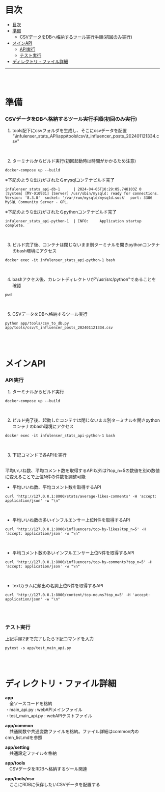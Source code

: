 # 目次

- [目次](#目次)
- [準備](#準備)
    - [CSVデータをDBへ格納するツール実行手順(初回のみ実行)](#csvデータをdbへ格納するツール実行手順初回のみ実行)
- [メインAPI](#メインapi)
    - [API実行](#api実行)
    - [テスト実行](#テスト実行)
- [ディレクトリ・ファイル詳細](#ディレクトリファイル詳細)
---

<br>
<br>

# 準備

### CSVデータをDBへ格納するツール実行手順(初回のみ実行)

1. tools配下にcsvフォルダを生成し、そこにcsvデータを配置<br>
"\infulenser_stats_API\app\tools\csv\t_influencer_posts_202401121334.csv"

<br>

2. ターミナルからビルド実行(初回起動時は時間がかかるため注意)
```
docker-compose up --build
```
※下記のような出力がされたらmysqlコンテナビルド完了<br>
```
infulenser_stats_api-db-1      | 2024-04-05T10:29:05.748103Z 0 [System] [MY-010931] [Server] /usr/sbin/mysqld: ready for connections. Version: '8.3.0'  socket: '/var/run/mysqld/mysqld.sock'  port: 3306  MySQL Community Server - GPL.
```
※下記のような出力がされたらpythonコンテナビルド完了<br>
```
infulenser_stats_api-python-1  | INFO:     Application startup complete.
```
<br>

3. ビルド完了後、コンテナは閉じないまま別ターミナルを開きpythonコンテナのbash環境にアクセス
```
docker exec -it infulenser_stats_api-python-1 bash
```
<br>

4. bashアクセス後、カレントディレクトリが"/usr/src/python"であることを確認
```
pwd
```
<br>

5. CSVデータをDBへ格納するツール実行
```
python app/tools/csv_to_db.py app/tools/csv/t_influencer_posts_202401121334.csv
```
<br>
<br>

# メインAPI

### API実行

1. ターミナルからビルド実行
```
docker-compose up --build
```
<br>

2. ビルド完了後、起動したコンテナは閉じないまま別ターミナルを開きpythonコンテナのbash環境にアクセス
```
docker exec -it infulenser_stats_api-python-1 bash
```
<br>

3. 下記コマンドで各APIを実行
<br>
平均いいね数、平均コメント数を取得するAPI以外は?top_n=5の数値を別の数値に変えることで上位N件の件数を調整可能

- 平均いいね数、平均コメント数を取得するAPI
```
curl 'http://127.0.0.1:8000/stats/average-likes-comments' -H 'accept: application/json' -w "\n"
```
<br>

- 平均いいね数の多いインフルエンサー上位N件を取得するAPI
```
curl 'http://127.0.0.1:8000/influencers/top-by-likes?top_n=5' -H 'accept: application/json' -w "\n"
```
<br>

- 平均コメント数の多いインフルエンサー上位N件を取得するAPI
```
curl 'http://127.0.0.1:8000/influencers/top-by-comments?top_n=5' -H 'accept: application/json' -w "\n"
```
<br>

- textカラムに頻出の名詞上位N件を取得するAPI
```
curl 'http://127.0.0.1:8000/content/top-nouns?top_n=5' -H 'accept: application/json' -w "\n"
```
<br>
<br>

### テスト実行
上記手順2まで完了したら下記コマンドを入力
```
pytest -s app/test_main_api.py
```
<br>
<br>

# ディレクトリ・ファイル詳細

**app**
<br>
　全ソースコードを格納<br>
・main_api.py : webAPIメインファイル<br>
・test_main_api.py : webAPIテストファイル
<br>

**app/common**
<br>
　共通関数や共通変数ファイルを格納。ファイル詳細はcommon内のcmn_list.mdを参照
<br>

**app/setting**
<br>
　共通設定ファイルを格納
<br>

**app/tools**
<br>
　CSVデータをRDBへ格納するツール関連
<br>

**app/tools/csv**
<br>
　ここにRDBに保存したいCSVデータを配置する
<br>